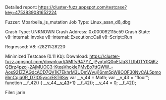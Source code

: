 Detailed report: https://cluster-fuzz.appspot.com/testcase?key=4753839081652224

Fuzzer: Mbarbella_js_mutation
Job Type: Linux_asan_d8_dbg

Crash Type: UNKNOWN
Crash Address: 0x000092115c59
Crash State:
  v8::internal::Invoke
  v8::internal::Execution::Call
  v8::Script::Run
  
Regressed: V8: r28211:28220

Minimized Testcase (0.11 Kb):
Download: https://cluster-fuzz.appspot.com/download/AMIfv947YZ_jPyqtqlQ0pEtJq3TLIbDTY0QjKzQEirz4pzoj-2AjMUOC3-KteaVhoklePMvEo7ttGWW_-Aos921ZZAGdcACD7QV1K7EkhrM3UDmWyuj16nm5pW8OOF30NvCAL5pmoi6mCqiq0R_D7IO5yxcrE8T6Sw
var __v_44 = Math;
var __v_43 = "floor";
function __f_42() {
__v_44[__v_43]()+1}
__f_42();
__v_44 = 0;
__f_42();


Filer: jarin